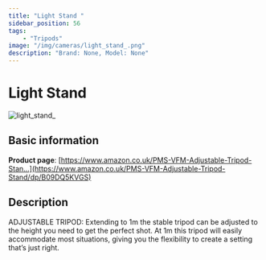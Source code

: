 ```yaml
---
title: "Light Stand "
sidebar_position: 56
tags:
    - "Tripods"
image: "/img/cameras/light_stand_.png"
description: "Brand: None, Model: None"
---
```

# Light Stand 

![light_stand_](/img/cameras/light_stand_.png)

## Basic information

**Product page**: [https://www.amazon.co.uk/PMS-VFM-Adjustable-Tripod-Stan...](https://www.amazon.co.uk/PMS-VFM-Adjustable-Tripod-Stand/dp/B09DQ5KVGS)

## Description

ADJUSTABLE TRIPOD: Extending to 1m the stable tripod can be adjusted to the height you need to get the perfect shot\. At 1m this tripod will easily accommodate most situations, giving you the flexibility to create a setting that’s just right\.

